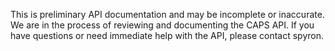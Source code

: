 <Token xmlns:xlink="http://www.w3.org/1999/xlink">This is preliminary API documentation and may be incomplete or inaccurate. We are in the process of reviewing and documenting the CAPS API. If you have questions or need immediate help with the API, please contact spyron. </Token>